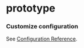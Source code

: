 # prototype

### Customize configuration
See [Configuration Reference](https://cli.vuejs.org/config/).

